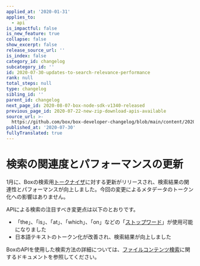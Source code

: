 ```yaml
---
applied_at: '2020-01-31'
applies_to:
  - api
is_impactful: false
is_new_feature: true
collapse: false
show_excerpt: false
release_source_url: ''
is_index: false
category_id: changelog
subcategory_id: ''
id: 2020-07-30-updates-to-search-relevance-performance
rank: null
total_steps: null
type: changelog
sibling_id: ''
parent_id: changelog
next_page_id: 2020-08-07-box-node-sdk-v1340-released
previous_page_id: 2020-07-22-new-zip-download-apis-available
source_url: >-
  https://github.com/box/box-developer-changelog/blob/main/content/2020/07-30-updates-to-search-relevance-performance.md
published_at: '2020-07-30'
fullyTranslated: true
---
```

# 検索の関連度とパフォーマンスの更新

1月に、Boxの検索用[トークナイザ][wiki-tokenizer]に対する更新がリリースされ、検索結果の関連性とパフォーマンスが向上しました。今回の変更によるメタデータのトークン化への影響はありません。

APIによる検索の注目すべき変更点は以下のとおりです。

* 「the」、「is」、「at」、「which」、「on」などの「[ストップワード][wiki-stop-words]」が使用可能になりました
* 日本語テキストのトークン化が改善され、検索結果が向上しました

BoxのAPIを使用した検索方法の詳細については、[ファイルコンテンツ検索][search_guide]に関するドキュメントを参照してください。

[wiki-stop-words]: https://en.wikipedia.org/wiki/Stop_words

[wiki-tokenizer]: https://en.wikipedia.org/wiki/Lexical_analysis#Tokenization

[search_guide]: g://search
